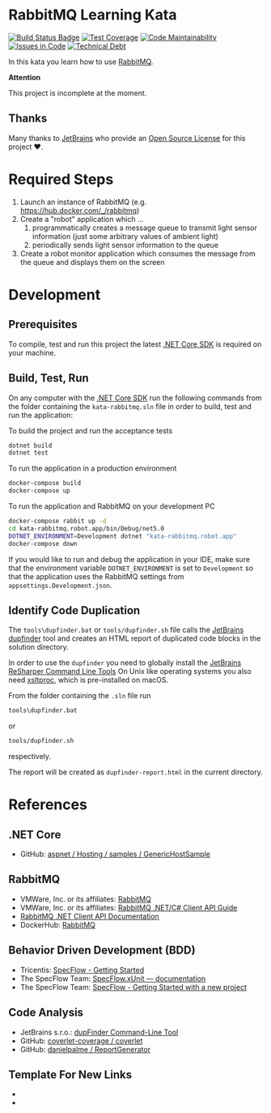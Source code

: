 # RabbitMQ Learning Kata

[![Build Status Badge](https://github.com/wonderbird/kata-rabbitmq/workflows/.NET%20Core/badge.svg)](https://github.com/wonderbird/kata-rabbitmq/actions?query=workflow%3A%22.NET+Core%22)
[![Test Coverage](https://img.shields.io/coveralls/github/wonderbird/kata-rabbitmq)](https://coveralls.io/github/wonderbird/kata-rabbitmq)
[![Code Maintainability](https://img.shields.io/codeclimate/maintainability-percentage/wonderbird/kata-rabbitmq)](https://codeclimate.com/github/wonderbird/kata-rabbitmq)
[![Issues in Code](https://img.shields.io/codeclimate/issues/wonderbird/kata-rabbitmq)](https://codeclimate.com/github/wonderbird/kata-rabbitmq/issues)
[![Technical Debt](https://img.shields.io/codeclimate/tech-debt/wonderbird/kata-rabbitmq)](https://codeclimate.com/github/wonderbird/kata-rabbitmq)

In this kata you learn how to use [RabbitMQ](https://www.rabbitmq.com).

**Attention**

This project is incomplete at the moment.

## Thanks

Many thanks to [JetBrains](https://www.jetbrains.com/?from=kata-rabbitmq) who provide an [Open Source License](https://www.jetbrains.com/community/opensource/) for this project ❤️.

# Required Steps

1. Launch an instance of RabbitMQ (e.g. https://hub.docker.com/_/rabbitmq)
2. Create a "robot" application which ...
   1. programmatically creates a message queue to transmit light sensor information (just some arbitrary values of ambient light)
   2. periodically sends light sensor information to the queue
3. Create a robot monitor application which consumes the message from the queue and displays them on the screen

# Development

## Prerequisites

To compile, test and run this project the latest [.NET Core SDK](https://dotnet.microsoft.com/download) is required on your machine.

## Build, Test, Run

On any computer with the [.NET Core SDK](https://dotnet.microsoft.com/download) run the following commands from the folder containing the `kata-rabbitmq.sln` file in order to build, test and run the application:

To build the project and run the acceptance tests

```sh
dotnet build
dotnet test
```

To run the application in a production environment

```sh
docker-compose build
docker-compose up
```

To run the application and RabbitMQ on your development PC

```sh
docker-compose rabbit up -d
cd kata-rabbitmq.robot.app/bin/Debug/net5.0
DOTNET_ENVIRONMENT=Development dotnet "kata-rabbitmq.robot.app"
docker-compose down
```

If you would like to run and debug the application in your IDE, make sure that
the environment variable `DOTNET_ENVIRONMENT` is set to `Development` so that
the application uses the RabbitMQ settings from `appsettings.Development.json`.

## Identify Code Duplication

The `tools\dupfinder.bat` or `tools/dupfinder.sh` file calls the [JetBrains dupfinder](https://www.jetbrains.com/help/resharper/dupFinder.html) tool and creates an HTML report of duplicated code blocks in the solution directory.

In order to use the `dupfinder` you need to globally install the [JetBrains ReSharper Command Line Tools](https://www.jetbrains.com/help/resharper/ReSharper_Command_Line_Tools.html)
On Unix like operating systems you also need [xsltproc](http://xmlsoft.org/XSLT/xsltproc2.html), which is pre-installed on macOS.

From the folder containing the `.sln` file run

```sh
tools\dupfinder.bat
```

or

```sh
tools/dupfinder.sh
```

respectively.

The report will be created as `dupfinder-report.html` in the current directory.

# References

## .NET Core

* GitHub: [aspnet / Hosting / samples / GenericHostSample](https://github.com/aspnet/Hosting/tree/2.2.0/samples/GenericHostSample)

## RabbitMQ

* VMWare, Inc. or its affiliates: [RabbitMQ](https://www.rabbitmq.com/)
* VMWare, Inc. or its affiliates: [RabbitMQ .NET/C# Client API Guide](https://www.rabbitmq.com/dotnet-api-guide.html)
* [RabbitMQ .NET Client API Documentation](http://rabbitmq.github.io/rabbitmq-dotnet-client/api/RabbitMQ.Client.html)
* DockerHub: [RabbitMQ](https://hub.docker.com/_/rabbitmq)

## Behavior Driven Development (BDD)

* Tricentis: [SpecFlow - Getting Started](https://specflow.org/getting-started/)
* The SpecFlow Team: [SpecFlow.xUnit — documentation](https://docs.specflow.org/projects/specflow/en/latest/Integrations/xUnit.html)
* The SpecFlow Team: [SpecFlow - Getting Started with a new project](https://docs.specflow.org/projects/specflow/en/latest/Getting-Started/Getting-Started-With-A-New-Project.html?utm_source=website&utm_medium=newproject&utm_campaign=getting_started)

## Code Analysis

* JetBrains s.r.o.: [dupFinder Command-Line Tool](https://www.jetbrains.com/help/resharper/dupFinder.html)
* GitHub: [coverlet-coverage / coverlet](https://github.com/coverlet-coverage/coverlet)
* GitHub: [danielpalme / ReportGenerator](https://github.com/danielpalme/ReportGenerator)

## Template For New Links

* [ ]( )
* [ ]( )
